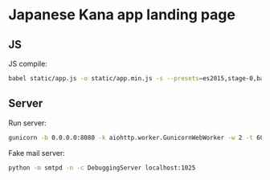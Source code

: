 # Japanese Kana app landing page

## JS

JS compile:
```bash
babel static/app.js -o static/app.min.js -s --presets=es2015,stage-0,babili --no-babelrc
```

## Server

Run server:
```bash
gunicorn -b 0.0.0.0:8080 -k aiohttp.worker.GunicornWebWorker -w 2 -t 60 app:app --env=APP_EMAIL=... --env RECAPTCHA_SITE_KEY=... --env RECAPTCHA_SECRET_KEY=... --reload
```

Fake mail server:
```bash
python -m smtpd -n -c DebuggingServer localhost:1025
```
